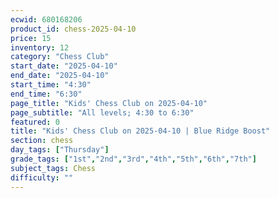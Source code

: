 ```yaml
---
ecwid: 680168206
product_id: chess-2025-04-10
price: 15
inventory: 12
category: "Chess Club"
start_date: "2025-04-10"
end_date: "2025-04-10"
start_time: "4:30"
end_time: "6:30"
page_title: "Kids' Chess Club on 2025-04-10"
page_subtitle: "All levels; 4:30 to 6:30"
featured: 0
title: "Kids' Chess Club on 2025-04-10 | Blue Ridge Boost"
section: chess
day_tags: ["Thursday"]
grade_tags: ["1st","2nd","3rd","4th","5th","6th","7th"]
subject_tags: Chess
difficulty: ""
---
```


